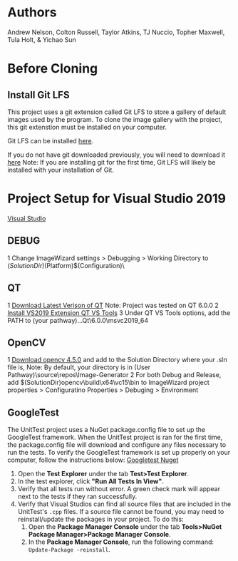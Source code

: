 # Authors
 Andrew Nelson, Colton Russell, Taylor Atkins, TJ Nuccio, Topher Maxwell, Tula Holt, & Yichao Sun

# Before Cloning

## Install Git LFS
 
This project uses a git extension called Git LFS to store a gallery of default images used by the program. To clone the image gallery with the project, this git extenstion must be installed on your computer.

Git LFS can be installed [here](https://git-lfs.github.com/).

If you do not have git downloaded previously, you will need to download it [here](https://git-scm.com/downloads)
Note: If you are installing git for the first time, Git LFS will likely be installed with your installation of Git.


# Project Setup for Visual Studio 2019
[Visual Studio](https://docs.microsoft.com/en-us/visualstudio/releases/2019/release-notes)

## DEBUG

1  Change ImageWizard settings > Debugging > Working Directory to $(SolutionDir)$(Platform)\$(Configuration)\

## QT

1  [Download Latest Verison of QT](https://www.qt.io/download-qt-installer) Note: Project was tested on QT 6.0.0
2  [Install VS2019 Extension QT VS Tools](https://marketplace.visualstudio.com/items?itemName=TheQtCompany.QtVisualStudioTools2019) 
3  Under QT VS Tools options, add the PATH to (your pathway)...Qt\6.0.0\msvc2019_64

## OpenCV

1  [Download opencv 4.5.0](https://opencv.org/opencv-4-5-0/) and add to the Solution Directory where your .sln file is, Note: By default, your directory is in (User Pathway)\source\repos\Image-Generator
2  For both Debug and Release, add $(SolutionDir)opencv\build\x64\vc15\bin to ImageWizard project properties > Configuratino Properties > Debuging > Environment

## GoogleTest

The UnitTest project uses a NuGet package.config file to set up the GoogleTest framework. When the UnitTest project is ran for the first time, the package.config file will download and configure any files necessary to run the tests. To verify the GoogleTest framework is set up properly on your computer, follow the instructions below:
[Googletest Nuget](https://www.nuget.org/packages/googletest)

1. Open the **Test Explorer** under the tab **Test>Test Explorer**.
2. In the test explorer, click **"Run All Tests In View"**.
3. Verify that all tests run without error. A green check mark will appear next to the tests if they ran successfully.
4. Verify that Visual Studios can find all source files that are included in the UnitTest's `.cpp` files. If a source file cannot be found, you may need to reinstall/update the packages in your project. To do this:
    1. Open the **Package Manager Console** under the tab **Tools>NuGet Package Manager>Package Manager Console**. 
    2. In the **Package Manager Console**, run the following command: `Update-Package -reinstall`. 
  
